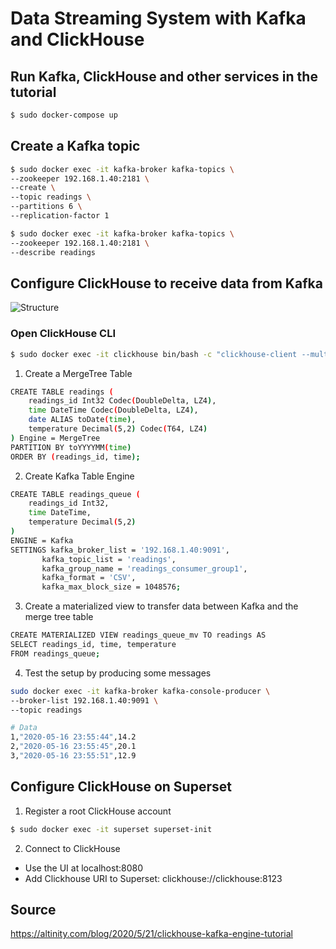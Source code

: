 # Data Streaming System with Kafka and ClickHouse

## Run Kafka, ClickHouse and other services in the tutorial

```bash
$ sudo docker-compose up
```

## Create a Kafka topic

```bash
$ sudo docker exec -it kafka-broker kafka-topics \
--zookeeper 192.168.1.40:2181 \
--create \
--topic readings \
--partitions 6 \
--replication-factor 1
```

```bash
$ sudo docker exec -it kafka-broker kafka-topics \
--zookeeper 192.168.1.40:2181 \
--describe readings
```

## Configure ClickHouse to receive data from Kafka

![Structure](https://altinity.com/wp-content/uploads/2020/07/Screenshotfrom2020-05-1420-53-15.png)

### Open ClickHouse CLI

```bash
$ sudo docker exec -it clickhouse bin/bash -c "clickhouse-client --multiline"
```

1. Create a MergeTree Table

```bash
CREATE TABLE readings (
    readings_id Int32 Codec(DoubleDelta, LZ4),
    time DateTime Codec(DoubleDelta, LZ4),
    date ALIAS toDate(time),
    temperature Decimal(5,2) Codec(T64, LZ4)
) Engine = MergeTree
PARTITION BY toYYYYMM(time)
ORDER BY (readings_id, time);
```

2. Create Kafka Table Engine

```bash
CREATE TABLE readings_queue (
    readings_id Int32,
    time DateTime,
    temperature Decimal(5,2)
)
ENGINE = Kafka
SETTINGS kafka_broker_list = '192.168.1.40:9091',
       kafka_topic_list = 'readings',
       kafka_group_name = 'readings_consumer_group1',
       kafka_format = 'CSV',
       kafka_max_block_size = 1048576;
```

3. Create a materialized view to transfer data between Kafka and the merge tree table

```bash
CREATE MATERIALIZED VIEW readings_queue_mv TO readings AS
SELECT readings_id, time, temperature
FROM readings_queue;
```

4. Test the setup by producing some messages

```bash
sudo docker exec -it kafka-broker kafka-console-producer \
--broker-list 192.168.1.40:9091 \
--topic readings

# Data
1,"2020-05-16 23:55:44",14.2
2,"2020-05-16 23:55:45",20.1
3,"2020-05-16 23:55:51",12.9
```

## Configure ClickHouse on Superset

1. Register a root ClickHouse account

```bash
$ sudo docker exec -it superset superset-init
```

2. Connect to ClickHouse

- Use the UI at localhost:8080
- Add Clickhouse URI to Superset: clickhouse://clickhouse:8123

## Source

https://altinity.com/blog/2020/5/21/clickhouse-kafka-engine-tutorial
